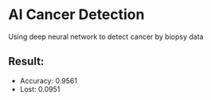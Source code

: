 # AI Cancer Detection
Using deep neural network to detect cancer by biopsy data

## Result:
- Accuracy: 0.9561
- Lost: 0.0951
